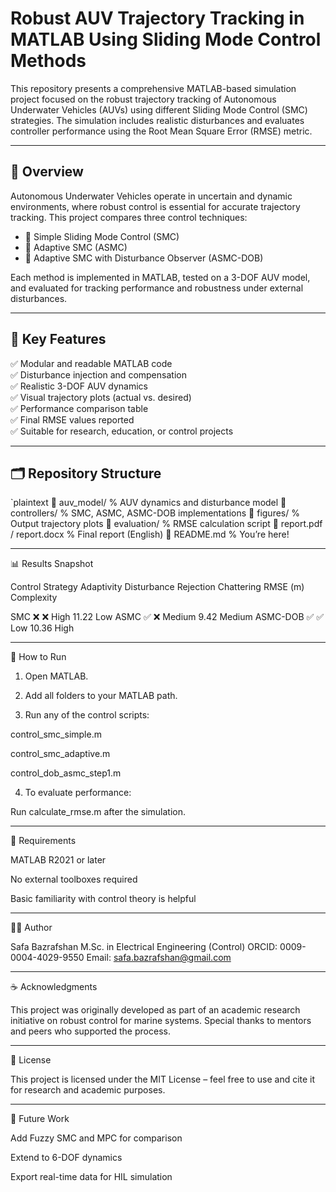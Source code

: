 # Robust AUV Trajectory Tracking in MATLAB Using Sliding Mode Control Methods

This repository presents a comprehensive MATLAB-based simulation project focused on the robust trajectory tracking of Autonomous Underwater Vehicles (AUVs) using different Sliding Mode Control (SMC) strategies. The simulation includes realistic disturbances and evaluates controller performance using the Root Mean Square Error (RMSE) metric.

---

## 🎯 Overview

Autonomous Underwater Vehicles operate in uncertain and dynamic environments, where robust control is essential for accurate trajectory tracking. This project compares three control techniques:

- 🔹 Simple Sliding Mode Control (SMC)
- 🔹 Adaptive SMC (ASMC)
- 🔹 Adaptive SMC with Disturbance Observer (ASMC-DOB)

Each method is implemented in MATLAB, tested on a 3-DOF AUV model, and evaluated for tracking performance and robustness under external disturbances.

---

## 🧠 Key Features

✅ Modular and readable MATLAB code  
✅ Disturbance injection and compensation  
✅ Realistic 3-DOF AUV dynamics  
✅ Visual trajectory plots (actual vs. desired)  
✅ Performance comparison table  
✅ Final RMSE values reported  
✅ Suitable for research, education, or control projects

---

## 🗂️ Repository Structure

`plaintext
📁 auv_model/                  % AUV dynamics and disturbance model
📁 controllers/                % SMC, ASMC, ASMC-DOB implementations
📁 figures/                    % Output trajectory plots
📁 evaluation/                 % RMSE calculation script
📄 report.pdf / report.docx    % Final report (English)
📝 README.md                   % You’re here!

---

📊 Results Snapshot

Control Strategy Adaptivity Disturbance Rejection Chattering RMSE (m) Complexity

SMC ❌ ❌ High 11.22 Low
ASMC ✅ ❌ Medium 9.42 Medium
ASMC-DOB ✅ ✅ Low 10.36 High



---

📌 How to Run

1. Open MATLAB.


2. Add all folders to your MATLAB path.


3. Run any of the control scripts:

control_smc_simple.m

control_smc_adaptive.m

control_dob_asmc_step1.m



4. To evaluate performance:

Run calculate_rmse.m after the simulation.





---

📘 Requirements

MATLAB R2021 or later

No external toolboxes required

Basic familiarity with control theory is helpful



---

👩‍💻 Author

Safa Bazrafshan
M.Sc. in Electrical Engineering (Control)
ORCID: 0009-0004-4029-9550
Email: safa.bazrafshan@gmail.com

---

☕ Acknowledgments

This project was originally developed as part of an academic research initiative on robust control for marine systems. Special thanks to mentors and peers who supported the process.


---

📜 License

This project is licensed under the MIT License – feel free to use and cite it for research and academic purposes.


---

🚀 Future Work

Add Fuzzy SMC and MPC for comparison

Extend to 6-DOF dynamics

Export real-time data for HIL simulation
